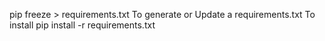 pip freeze > requirements.txt
To generate or Update a requirements.txt 
To install
pip install -r requirements.txt